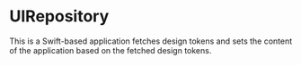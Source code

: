# UIRepository
This is a Swift-based application fetches design tokens and sets the content of the application based on the fetched design tokens.
